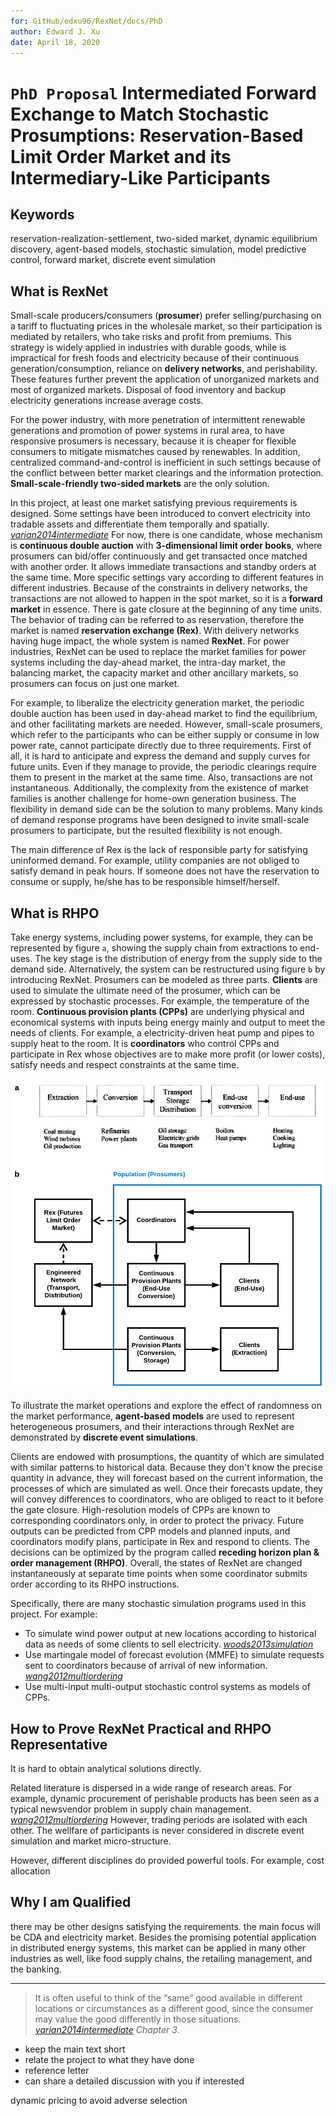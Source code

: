 ```yaml
---
for: GitHub/edxu96/RexNet/docs/PhD
author: Edward J. Xu
date: April 18, 2020
---
```


# `PhD Proposal` Intermediated Forward Exchange to Match Stochastic Prosumptions: Reservation-Based Limit Order Market and its Intermediary-Like Participants

## Keywords

reservation-realization-settlement, two-sided market, dynamic equilibrium discovery, agent-based models, stochastic simulation, model predictive control, forward market, discrete event simulation

## What is RexNet

Small-scale producers/consumers (__prosumer__) prefer selling/purchasing on a tariff to fluctuating prices in the wholesale market, so their participation is mediated by retailers, who take risks and profit from premiums. This strategy is widely applied in industries with durable goods, while is impractical for fresh foods and electricity because of their continuous generation/consumption, reliance on __delivery networks__, and perishability. These features further prevent the application of unorganized markets and most of organized markets. Disposal of food inventory and backup electricity generations increase average costs.

For the power industry, with more penetration of intermittent renewable generations and promotion of power systems in rural area, to have responsive prosumers is necessary, because it is cheaper for flexible consumers to mitigate mismatches caused by renewables. In addition, centralized command-and-control is inefficient in such settings because of the conflict between better market clearings and the information protection. __Small-scale-friendly two-sided markets__ are the only solution.

In this project, at least one market satisfying previous requirements is designed. Some settings have been introduced to convert electricity into tradable assets and differentiate them temporally and spatially. [_varian2014intermediate_] For now, there is one candidate, whose mechanism is __continuous double auction__ with __3-dimensional limit order books__, where prosumers can bid/offer continuously and get transacted once matched with another order. It allows immediate transactions and standby orders at the same time. More specific settings vary according to different features in different industries. Because of the constraints in delivery networks, the transactions are not allowed to happen in the spot market, so it is a __forward market__ in essence. There is gate closure at the beginning of any time units. The behavior of trading can be referred to as reservation, therefore the market is named __reservation exchange (Rex)__. With delivery networks having huge impact, the whole system is named __RexNet__. For power industries, RexNet can be used to replace the market families for power systems including the day-ahead market, the intra-day market, the balancing market, the capacity market and other ancillary markets, so prosumers can focus on just one market.

For example, to liberalize the electricity generation market, the periodic double auction has been used in day-ahead market to find the equilibrium, and other facilitating markets are needed. However, small-scale prosumers, which refer to the participants who can be either supply or consume in low power rate, cannot participate directly due to three requirements. First of all, it is hard to anticipate and express the demand and supply curves for future units. Even if they manage to provide, the periodic clearings require them to present in the market at the same time. Also, transactions are not instantaneous. Additionally, the complexity from the existence of market families is another challenge for home-own generation business. The flexibility in demand side can be the solution to many problems. Many kinds of demand response programs have been designed to invite small-scale prosumers to participate, but the resulted flexibility is not enough.

The main difference of Rex is the lack of responsible party for satisfying uninformed demand. For example, utility companies are not obliged to satisfy demand in peak hours. If someone does not have the reservation to consume or supply, he/she has to be responsible himself/herself.

## What is RHPO

Take energy systems, including power systems, for example, they can be represented by figure `a`, showing the supply chain from extractions to end-uses. The key stage is the distribution of energy from the supply side to the demand side. Alternatively, the system can be restructured using figure `b` by introducing RexNet. Prosumers can be modeled as three parts. __Clients__ are used to simulate the ultimate need of the prosumer, which can be expressed by stochastic processes. For example, the temperature of the room. __Continuous provision plants (CPPs)__ are underlying physical and economical systems with inputs being energy mainly and output to meet	the	needs	of clients. For example, a electricity-driven heat pump and pipes to supply heat to the room. It is __coordinators__ who control CPPs and participate in Rex whose objectives are to make more profit (or lower costs), satisfy needs and respect constraints at the same time.

![](../../images/1-3.png)

To illustrate the market operations and explore the effect of randomness on the market performance, __agent-based models__ are used to represent heterogeneous prosumers, and their interactions through RexNet are demonstrated by __discrete event simulations__.

Clients are endowed with prosumptions, the quantity of which are simulated with similar patterns to historical data. Because they don't know the precise quantity in advance, they will forecast based on the current information, the processes of which are simulated as well. Once their forecasts update, they will convey differences to coordinators, who are obliged to react to it before the gate closure. High-resolution models of CPPs are known to corresponding coordinators only, in order to protect the privacy. Future outputs can be predicted from CPP models and planned inputs, and coordinators modify plans, participate in Rex and respond to clients. The decisions can be optimized by the program called __receding horizon plan & order management (RHPO)__. Overall, the states of RexNet are changed instantaneously at separate time points when some coordinator submits order according to its RHPO instructions.

Specifically, there are many stochastic simulation programs used in this project. For example:

* To simulate wind power output at new locations according to historical data as needs of some clients to sell electricity. [_woods2013simulation_]
* Use martingale model of forecast evolution (MMFE) to simulate requests sent to coordinators because of arrival of new information. [_wang2012multiordering_]
* Use multi-input multi-output stochastic control systems as models of CPPs.

## How to Prove RexNet Practical and RHPO Representative

It is hard to obtain analytical solutions directly.

Related literature is dispersed in a wide range of research areas. For example, dynamic procurement of perishable products has been seen as a typical newsvendor problem in supply chain management. [_wang2012multiordering_] However, trading periods are isolated with each other. The wellfare of participants is never considered in discrete event simulation and market micro-structure.

However, different disciplines do provided powerful tools. For example, cost allocation

## Why I am Qualified

there may be other designs satisfying the requirements. the main focus will be CDA and electricity market. Besides the promising potential application in distributed energy systems, this market can be applied in many other industries as well, like food supply chains, the retailing management, and the banking.

---

[_wang2012multiordering_]: https://github.com/edxu96/symposium/tree/master/src
[_varian2014intermediate_]: https://github.com/edxu96/symposium/tree/master/src
[_woods2013simulation_]: https://github.com/edxu96/symposium/tree/master/src

> It is often useful to think of the “same” good available in different locations or circumstances as a different good, since the consumer may value the good differently in those situations. [_varian2014intermediate_] _Chapter 3_.

- keep the main text short
- relate the project to what they have done
- reference letter
- can share a detailed discussion with you if interested

dynamic pricing to avoid adverse selection
